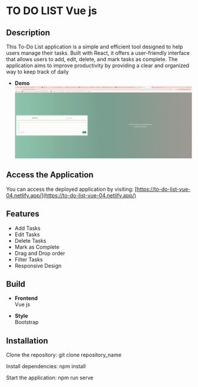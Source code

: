 # TO DO LIST Vue js

## Description
This To-Do List application is a simple and efficient tool designed to help users manage their tasks. Built with React, it offers a user-friendly interface that allows users to add, edit, delete, and mark tasks as complete. The application aims to improve productivity by providing a clear and organized way to keep track of daily

- **Demo**  
  ![DEMO](./doc/demo.gif)

## Access the Application
You can access the deployed application by visiting: [https://to-do-list-vue-04.netlify.app/](https://to-do-list-vue-04.netlify.app/)

## Features
- Add Tasks
- Edit Tasks
- Delete Tasks
- Mark as Complete
- Drag and Drop order
- Filter Tasks
- Responsive Design

## Build

- **Frontend**  
  Vue js
  
- **Style**  
  Bootstrap


## Installation
Clone the repository:
git clone repository_name

Install dependencies:
npm install

Start the application:
npm run serve
